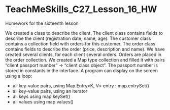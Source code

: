 # TeachMeSkills_C27_Lesson_16_HW
Homework for the sixteenth lesson

We created a class to describe the client.
The client class contains fields to describe the client (registration date, name, age).
The customer class contains a collection field with orders for this customer.
The order class contains fields to describe the order (price, description and name).
We have created several clients, for each client several orders. Orders are placed in the order collection.
We created a Map type collection and filled it with pairs “client passport number” -> “client class object”. The passport number is stored in constants in the interface.
A program can display on the screen using a loop:
- all key-value pairs, using Map.Entry<K, V> entry : map.entrySet()
- all key-value pairs, using an iterator
- all keys using map.keySet()
- all values ​​using map.values()
